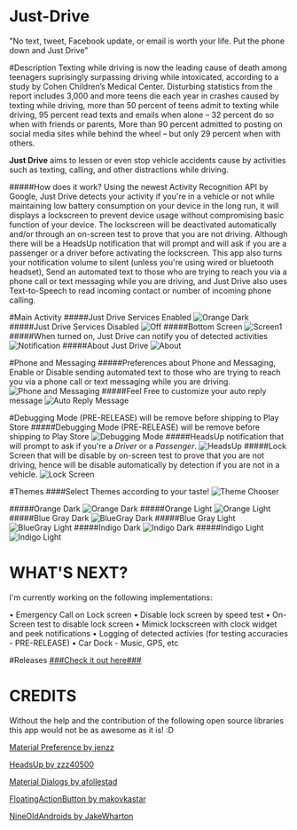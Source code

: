 # Just-Drive
"No text, tweet, Facebook update, or email is worth your life. Put the phone down and Just Drive"

#Description
Texting while driving is now the leading cause of death among teenagers suprisingly surpassing driving while intoxicated, according to a study by Cohen Children’s Medical Center. Disturbing statistics from the report includes 3,000 and more teens die each year in crashes caused by texting while driving, more than 50 percent of teens admit to texting while driving, 95 percent read texts and emails when alone – 32 percent do so when with friends or parents, More than 90 percent admitted to posting on social media sites while behind the wheel – but only 29 percent when with others.

**Just Drive** aims to lessen or even stop vehicle accidents cause by activities such as texting, calling, and other distractions while driving.

#####How does it work?
Using the newest Activity Recognition API by Google, Just Drive detects your activity if you're in a vehicle or not while maintaining low battery consumption on your device in the long run, it will displays a lockscreen to prevent device usage without compromising basic function of your device. The lockscreen will be deactivated automatically and/or through an on-screen test to prove that you are not driving. Although there will be a HeadsUp notification that will prompt and will ask if you are a passenger or a driver before activating the lockscreen. This app also turns your notification volume to silent (unless you're using wired or bluetooth headset), Send an automated text to those who are trying to reach you via a phone call or text messaging while you are driving, and Just Drive also uses Text-to-Speech to read incoming contact or number of incoming phone calling.

#Main Activity
#####Just Drive Services Enabled
![Orange Dark](http://s29.postimg.org/lvjd57l53/Orange_Dark.png)
#####Just Drive Services Disabled
![Off](http://s29.postimg.org/r5obwi5dz/Off.png)
#####Bottom Screen
![Screen1](http://s29.postimg.org/4yyvqj2yv/Screen1.png)
#####When turned on, Just Drive can notify you of detected activities
![Notification](http://s29.postimg.org/n1nd409fr/Notification.png)
#####About Just Drive
![About](http://s29.postimg.org/c9l7b64lj/About.png)

#Phone and Messaging
#####Preferences about Phone and Messaging, Enable or Disable sending automated text to those who are trying to reach you via a phone call or text messaging while you are driving.
![Phone and Messaging](http://s29.postimg.org/7hkkr7op3/Phone_and_Messaging.png)
#####Feel Free to customize your auto reply message
![Auto Reply Message](http://s29.postimg.org/5x621c1jb/Auto_Reply_Message.png)

#Debugging Mode (PRE-RELEASE) will be remove before shipping to Play Store
#####Debugging Mode (PRE-RELEASE) will be remove before shipping to Play Store
![Debugging Mode](http://s29.postimg.org/4jef6129z/Debugging_Mode.png)
#####HeadsUp notification that will prompt to ask if you're a *Driver* or a *Passenger*.
![HeadsUp](http://s29.postimg.org/djnm3ynrb/Heads_Up.png)
#####Lock Screen that will be disable by on-screen test to prove that you are not driving, hence will be disable automatically by detection if you are not in a vehicle.
![Lock Screen](http://s29.postimg.org/chi0z5ubr/Lock_Screen.png)

#Themes
####Select Themes according to your taste!
![Theme Chooser](http://s29.postimg.org/z7h5s5djb/Theme_Chooser.png)

#####Orange Dark
![Orange Dark](http://s29.postimg.org/lvjd57l53/Orange_Dark.png)
#####Orange Light
![Orange Light](http://s29.postimg.org/mh8c1bg7b/Orange_Light.png)
#####Blue Gray Dark
![BlueGray Dark](http://s29.postimg.org/y7m9ip8zr/Blue_Gray_Dark.png)
#####Blue Gray Light
![BlueGray Light](http://s29.postimg.org/euqryotzb/Blue_Gray_Light.png)
#####Indigo Dark
![Indigo Dark](http://s29.postimg.org/dv52gq47b/Indigo_Dark.png)
#####Indigo Light
![Indigo Light](http://s29.postimg.org/x2s7dbmiv/Indigo_Light.png)

WHAT'S NEXT?
=======
I'm currently working on the following implementations:

• Emergency Call on Lock screen
• Disable lock screen by speed test
• On-Screen test to disable lock screen
• Mimick lockscreen with clock widget and peek notifications
• Logging of detected activies (for testing accuracies - PRE-RELEASE)
• Car Dock - Music, GPS, etc

#Releases
[###Check it out here###](https://github.com/ponnex/Just-Drive/releases)

CREDITS
=======

Without the help and the contribution of the following open source libraries this app would not be as awesome as it is! :D

[Material Preference by jenzz](https://github.com/jenzz/Android-MaterialPreference)

[HeadsUp by zzz40500](https://github.com/zzz40500/HeadsUp)

[Material Dialogs by afollestad](https://github.com/afollestad/material-dialogs)

[FloatingActionButton by makovkastar](https://github.com/makovkastar/FloatingActionButton)

[NineOldAndroids by JakeWharton](https://github.com/JakeWharton/NineOldAndroids/)



